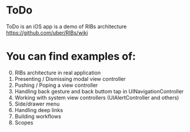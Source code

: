 # ToDo

ToDo is an iOS app is a demo of RIBs architecture https://github.com/uber/RIBs/wiki

# You can find examples of:

0. RIBs architecture in real application
1. Presenting / Dismissing modal view controller
2. Pushing / Poping a view controller
3. Handling back gesture and back buttom tap in UINavigationController
4. Working with system view controllers (UIAlertController and others)
5. Side/drawer menu
6. Handling deep links
7. Building workflows
8. Scopes

